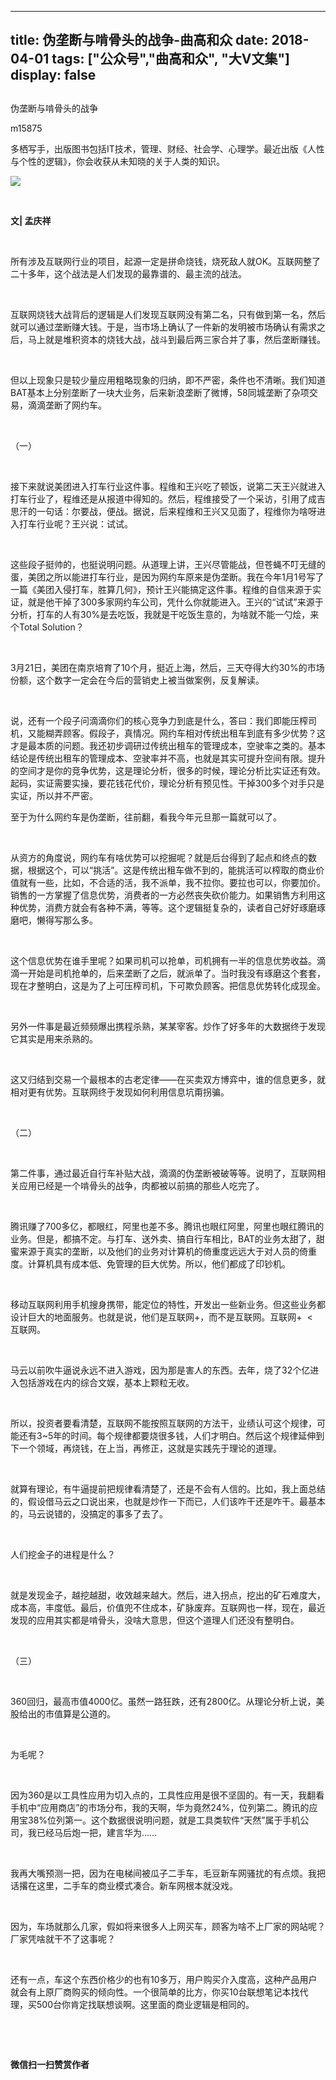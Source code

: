 
---
title:   伪垄断与啃骨头的战争-曲高和众
date: 2018-04-01
tags: ["公众号","曲高和众", "大V文集"]
display: false
---


## 



伪垄断与啃骨头的战争




m15875




多栖写手，出版图书包括IT技术，管理、财经、社会学、心理学。最近出版《人性与个性的逻辑》，你会收获从未知晓的关于人类的知识。


<img class="" data-ratio="0.668" data-s="300,640" src="https://mmbiz.qpic.cn/mmbiz_jpg/fxGMiaL5Zj1iagBxOibcW5b1ZUsaZYrCUYU92BZRia68xdiaJCoDcx7hjibFXousD3DqZricDpvDuurxSaiajbl2fk0TsQ/640?wx_fmt=jpeg" data-type="jpeg" data-w="500" style=""/>

&nbsp;

**文| 孟庆祥**

&nbsp;

所有涉及互联网行业的项目，起源一定是拼命烧钱，烧死敌人就OK。互联网整了二十多年，这个战法是人们发现的最靠谱的、最主流的战法。

&nbsp;

互联网烧钱大战背后的逻辑是人们发现互联网没有第二名，只有做到第一名，然后就可以通过垄断赚大钱。于是，当市场上确认了一件新的发明被市场确认有需求之后，马上就是堆积资本的烧钱大战，战斗到最后两三家合并了事，然后垄断赚钱。

&nbsp;

但以上现象只是较少量应用粗略现象的归纳，即不严密，条件也不清晰。我们知道BAT基本上分别垄断了一块大业务，后来新浪垄断了微博，58同城垄断了杂项交易，滴滴垄断了网约车。

&nbsp;

（一）

&nbsp;

接下来就说美团进入打车行业这件事。程维和王兴吃了顿饭，说第二天王兴就进入打车行业了，程维还是从报道中得知的。然后，程维接受了一个采访，引用了成吉思汗的一句话：尔要战，便战。据说，后来程维和王兴又见面了，程维你为啥呀进入打车行业呢？王兴说：试试。

&nbsp;

这些段子挺帅的，也挺说明问题。从道理上讲，王兴尽管能战，但苍蝇不叮无缝的蛋，美团之所以能进打车行业，是因为网约车原来是伪垄断。我在今年1月1号写了一篇《美团入侵打车，胜算几何》，预计王兴能搞定这件事。程维的自信来源于实证，就是他干掉了300多家网约车公司，凭什么你就能进入。王兴的“试试”来源于分析，打车的人有30%是去吃饭，我就是干吃饭生意的，为啥就不能一勺烩，来个Total Solution？

&nbsp;

3月21日，美团在南京培育了10个月，挺近上海，然后，三天夺得大约30%的市场份额，这个数字一定会在今后的营销史上被当做案例，反复解读。

&nbsp;

说，还有一个段子问滴滴你们的核心竞争力到底是什么，答曰：我们即能压榨司机，又能糊弄顾客。假段子，真情况。网约车相对传统出租车到底有多少优势？这才是最本质的问题。我还初步调研过传统出租车的管理成本，空驶率之类的。基本结论是传统出租车的管理成本、空驶率并不高，也就是其实可提升空间有限。提升的空间才是你的竞争优势，这是理论分析，很多的时候，理论分析比实证还有效。起码，实证需要实操，要花钱花代价，理论分析有预见性。干掉300多个对手只是实证，所以并不严密。



至于为什么网约车是伪垄断，往前翻，看我今年元旦那一篇就可以了。

&nbsp;

从资方的角度说，网约车有啥优势可以挖掘呢？就是后台得到了起点和终点的数据，根据这个，可以“挑活”。这是传统出租车做不到的，能挑活可以榨取的商业价值就有一些，比如，不合适的活，我不派单，我不拉你。要拉也可以，你要加价。销售的一方掌握了信息优势，消费者的一方必然丧失砍价能力。如果销售方利用这种优势，消费方就会有各种不满，等等。这个逻辑挺复杂的，读者自己好好琢磨琢磨吧，懒得写那么多。

&nbsp;

这个信息优势在谁手里呢？如果司机可以抢单，司机拥有一半的信息优势收益。滴滴一开始是司机抢单的，后来垄断了之后，就派单了。当时我没有琢磨这个套套，现在才整明白，这是为了上可压榨司机，下可欺负顾客。把信息优势转化成现金。

&nbsp;

另外一件事是最近频频爆出携程杀熟，某某宰客。炒作了好多年的大数据终于发现它其实是用来杀熟的。

&nbsp;

这又归结到交易一个最根本的古老定律——在买卖双方博弈中，谁的信息更多，就相对更有优势。互联网终于发现如何利用信息坑甭拐骗。

&nbsp;

（二）

&nbsp;

第二件事，通过最近自行车补贴大战，滴滴的伪垄断被破等等。说明了，互联网相关应用已经是一个啃骨头的战争，肉都被以前搞的那些人吃完了。

&nbsp;

腾讯赚了700多亿，都眼红，阿里也差不多。腾讯也眼红阿里，阿里也眼红腾讯的业务。但是，都搞不定。与打车、送外卖、搞自行车相比，BAT的业务太甜了，甜蜜来源于真实的垄断，以及他们的业务对计算机的倚重度远远大于对人员的倚重度。计算机具有成本低、免管理的巨大优势。所以，他们都成了印钞机。

&nbsp;

移动互联网利用手机搜身携带，能定位的特性，开发出一些新业务。但这些业务都设计巨大的地面服务。也就是说，他们是互联网+，而不是互联网。互联网+&nbsp; &lt;&nbsp; 互联网。

&nbsp;

马云以前吹牛逼说永远不进入游戏，因为那是害人的东西。去年，烧了32个亿进入包括游戏在内的综合文娱，基本上颗粒无收。

&nbsp;

所以，投资者要看清楚，互联网不能按照互联网的方法干，业绩认可这个规律，可能还有3~5年的时间。每个规律都要烧很多钱，人们才明白。然后这个规律延伸到下一个领域，再烧钱，在上当，再修正，这就是实践先于理论的道理。

&nbsp;

就算有理论，有牛逼提前把规律看清楚了，还是不会有人信的。比如，我上面总结的，假设借马云之口说出来，也就是炒作一下而已，人们该咋干还是咋干。最基本的，马云说错的，没搞定的事多了去了。

&nbsp;

人们挖金子的进程是什么？

&nbsp;

就是发现金子，越挖越甜，收效越来越大。然后，进入拐点，挖出的矿石难度大，成本高，丰度低。最后，价值兜不住成本，矿脉废弃。互联网也一样，现在，最近发现的应用其实都是啃骨头，没啥大意思，但这个道理人们还没有整明白。

&nbsp;

（三）

&nbsp;

360回归，最高市值4000亿。虽然一路狂跌，还有2800亿。从理论分析上说，美股给出的市值算是公道的。

&nbsp;

为毛呢？

&nbsp;

因为360是以工具性应用为切入点的，工具性应用是很不坚固的。有一天，我翻看手机中“应用商店”的市场分布，我的天啊，华为竟然24%，位列第二。腾讯的应用宝38%位列第一。这个数据很说明问题，就是工具类软件“天然”属于手机公司，我已经马后炮一把，建言华为……

&nbsp;

我再大嘴预测一把，因为在电梯间被瓜子二手车，毛豆新车网骚扰的有点烦。我把话撂在这里，二手车的商业模式凑合。新车网根本就没戏。

&nbsp;

因为，车场就那么几家，假如将来很多人上网买车，顾客为啥不上厂家的网站呢？厂家凭啥就干不了这事呢？

&nbsp;

还有一点，车这个东西价格少的也有10多万，用户购买介入度高，这种产品用户就会有上原厂商购买的倾向性。一个很简单的比方，你买10台联想笔记本找代理，买500台你肯定找联想谈啊。这里面的商业逻辑是相同的。

&nbsp;

&nbsp;




**微信扫一扫赞赏作者**
















